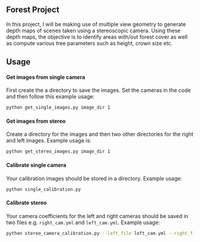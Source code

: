 ## Forest Project
In this project, I will be making use of multiple view geometry to generate depth maps of scenes taken using a
stereoscopic camera. Using these depth maps, the objective is to identify areas with/out forest cover as well as compute various tree parameters such as height, crown size etc.

## Usage
#### Get images from single camera 
First create the a directory to save the images. Set the cameras in the code and then follow this example usage:

```bash
python get_single_images.py image_dir 1
```

#### Get images from stereo
Create a directory for the images and then two other directories for the right and left images. Example usage is:

```bash
python get_stereo_images.py image_dir 1
```

#### Calibrate single camera
Your calibration images should be stored in a directory. Example usage:

```bash
python single_calibration.py
```

#### Calibrate stereo
Your camera coefficients for the left and right cameras should be saved in two files e.g. `right_cam.yml` and `left_cam.yml`. Example usage: 

```bash
python stereo_camera_calibration.py --left_file left_cam.yml --right_file right_cam.yml --left_prefix left --right_prefix right --left_dir bothImagesFixedStereo --right_dir bothImagesFixedStereo --image_format png --square_size 0.025 --save_file stereo_cam.yml
```